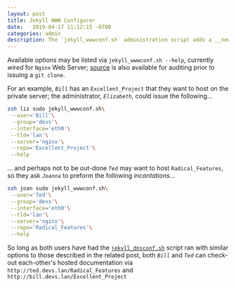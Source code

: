 ```yaml
---
layout: post
title: Jekyll WWW Configurer
date:   2019-04-17 11:12:15 -0700
categories: admin
description: The `jekyll_wwwconf.sh` administration script adds a __new__ repository for given user to Web Server configurations
---
```


Available options may be listed via `jekyll_wwwconf.sh --help`, currently _wired_ for `Nginx` Web Server; [source][jekyll-wwwconf_source] is also available for auditing prior to issuing a `git clone`.


For an example, _`Bill`_ has an `Excellent_Project` that they want to host on the private server; the administrator, _`Elizabeth`_, could issue the following...


```bash
ssh liz sudo jekyll_wwwconf.sh\
 --user='Bill'\
 --group='devs'\
 --interface='eth0'\
 --tld='lan'\
 --server='nginx'\
 --repo='Excellent_Project'\
 --help
```


... and perhaps not to be out-done _`Ted`_ may want to host `Radical_Features`, so they ask _`Joanna`_ to preform the following _incantations_...


```bash
ssh joan sudo jekyll_wwwconf.sh\
 --user='Ted'\
 --group='devs'\
 --interface='eth0'\
 --tld='lan'\
 --server='nginx'\
 --repo='Radical_Features'\
 --help
```


So long as both users have had the [`jekyll_dnsconf.sh`][jekyll-dnsconf] script ran with similar options to those described in the related post, both _`Bill`_ and _`Ted`_ can check-out each-other's hosted documentation via `http://ted.devs.lan/Radical_Features` and `http://bill.devs.lan/Excellent_Project`


[jekyll-dnsconf]: /Jekyll_Admin/administration/jekyll_dnsconf.html
[jekyll-wwwconf_source]: https://github.com/S0AndS0/Jekyll_Admin/blob/master/jekyll_wwwconf.sh
